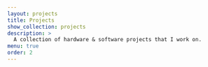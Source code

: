 ```yaml
---
layout: projects
title: Projects
show_collection: projects
description: >
  A collection of hardware & software projects that I work on.
menu: true
order: 2
---
```


